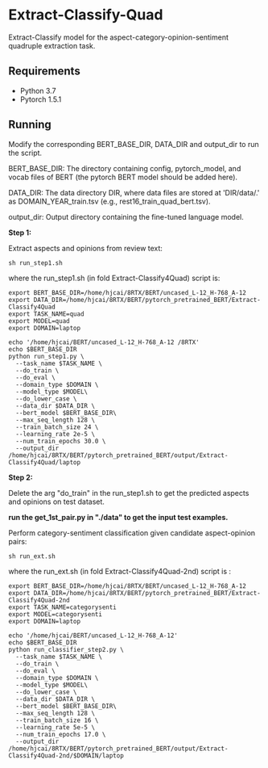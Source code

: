 <!-- # ACOS

We are making the final preparations for the release of our data and code. They will be coming soon. -->

# Extract-Classify-Quad
Extract-Classify model for the aspect-category-opinion-sentiment quadruple extraction task.

## Requirements
* Python 3.7
* Pytorch 1.5.1

## Running

Modify the corresponding BERT_BASE_DIR, DATA_DIR and output_dir to run the script.

BERT_BASE_DIR: The directory containing config, pytorch_model, and vocab files of BERT (the pytorch BERT model should be added here).

DATA_DIR: The data directory DIR, where data files are stored at 'DIR/data/.' as DOMAIN_YEAR_train.tsv (e.g., rest16_train_quad_bert.tsv).

output_dir: Output directory containing the fine-tuned language model.

**Step 1:**

Extract aspects and opinions from review text:
```
sh run_step1.sh
```

where the run_step1.sh (in fold Extract-Classify4Quad) script is:

```
export BERT_BASE_DIR=/home/hjcai/8RTX/BERT/uncased_L-12_H-768_A-12
export DATA_DIR=/home/hjcai/8RTX/BERT/pytorch_pretrained_BERT/Extract-Classify4Quad
export TASK_NAME=quad
export MODEL=quad
export DOMAIN=laptop

echo '/home/hjcai/BERT/uncased_L-12_H-768_A-12 /8RTX'
echo $BERT_BASE_DIR
python run_step1.py \
  --task_name $TASK_NAME \
  --do_train \
  --do_eval \
  --domain_type $DOMAIN \
  --model_type $MODEL\
  --do_lower_case \
  --data_dir $DATA_DIR \
  --bert_model $BERT_BASE_DIR\
  --max_seq_length 128 \
  --train_batch_size 24 \
  --learning_rate 2e-5 \
  --num_train_epochs 30.0 \
  --output_dir /home/hjcai/8RTX/BERT/pytorch_pretrained_BERT/output/Extract-Classify4Quad/laptop
```

**Step 2:**

Delete the arg "do_train" in the run_step1.sh to get the predicted aspects and opinions on test dataset.

**run the get_1st_pair.py in "./data" to get the input test examples.** 

Perform category-sentiment classification given candidate aspect-opinion pairs:
```
sh run_ext.sh
```

where the run_ext.sh (in fold Extract-Classify4Quad-2nd) script is :

```
export BERT_BASE_DIR=/home/hjcai/8RTX/BERT/uncased_L-12_H-768_A-12
export DATA_DIR=/home/hjcai/8RTX/BERT/pytorch_pretrained_BERT/Extract-Classify4Quad-2nd
export TASK_NAME=categorysenti
export MODEL=categorysenti
export DOMAIN=laptop

echo '/home/hjcai/BERT/uncased_L-12_H-768_A-12'
echo $BERT_BASE_DIR
python run_classifier_step2.py \
  --task_name $TASK_NAME \
  --do_train \
  --do_eval \
  --domain_type $DOMAIN \
  --model_type $MODEL\
  --do_lower_case \
  --data_dir $DATA_DIR \
  --bert_model $BERT_BASE_DIR\
  --max_seq_length 128 \
  --train_batch_size 16 \
  --learning_rate 5e-5 \
  --num_train_epochs 17.0 \
  --output_dir /home/hjcai/8RTX/BERT/pytorch_pretrained_BERT/output/Extract-Classify4Quad-2nd/$DOMAIN/laptop
```
